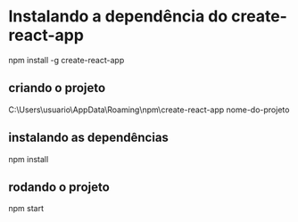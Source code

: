 # Instalando a dependência do create-react-app
npm install -g create-react-app

## criando o projeto
C:\Users\usuario\AppData\Roaming\npm\create-react-app nome-do-projeto

## instalando as dependências
npm install

## rodando o projeto
npm start
